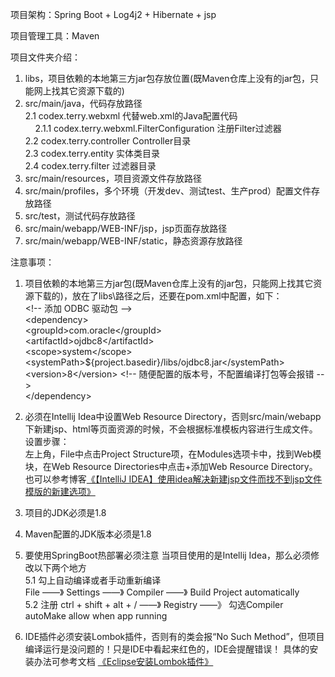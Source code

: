 项目架构：Spring Boot + Log4j2 + Hibernate + jsp

项目管理工具：Maven

项目文件夹介绍：<br>
1. libs，项目依赖的本地第三方jar包存放位置(既Maven仓库上没有的jar包，只能网上找其它资源下载的) <br>
2. src/main/java，代码存放路径 <br>
  2.1 codex.terry.webxml 代替web.xml的Java配置代码<br>
     &nbsp;&nbsp;&nbsp;&nbsp;2.1.1 codex.terry.webxml.FilterConfiguration 注册Filter过滤器<br>
  2.2 codex.terry.controller Controller目录<br>
  2.3 codex.terry.entity 实体类目录<br>
  2.4 codex.terry.filter 过滤器目录<br>
3. src/main/resources，项目资源文件存放路径 <br>
4. src/main/profiles，多个环境（开发dev、测试test、生产prod）配置文件存放路径 <br>
5. src/test，测试代码存放路径<br>
6. src/main/webapp/WEB-INF/jsp，jsp页面存放路径<br>
7. src/main/webapp/WEB-INF/static，静态资源存放路径

注意事项：<br>
1. 项目依赖的本地第三方jar包(既Maven仓库上没有的jar包，只能网上找其它资源下载的)，放在了libs\路径之后，还要在pom.xml中配置，如下：<br>
		&lt;!-- 添加 ODBC 驱动包 --&gt;<br>
		&lt;dependency&gt;<br>
			&lt;groupId&gt;com.oracle&lt;/groupId&gt;<br>
			&lt;artifactId&gt;ojdbc8&lt;/artifactId&gt;<br>
			&lt;scope&gt;system&lt;/scope&gt;<br>
			&lt;systemPath&gt;${project.basedir}/libs/ojdbc8.jar&lt;/systemPath&gt;<br>
            &lt;version&gt;8&lt;/version&gt; &lt;!-- 随便配置的版本号，不配置编译打包等会报错 --&gt; <br>
		&lt;/dependency&gt;

2. 必须在Intellij Idea中设置Web Resource Directory，否则src/main/webapp下新建jsp、html等页面资源的时候，不会根据标准模板内容进行生成文件。<br>
   设置步骤：<br>
      左上角，File中点击Project Structure项，在Modules选项卡中，找到Web模块，在Web Resource Directories中点击+添加Web Resource Directory。<br>
   也可以参考博客<a href="https://blog.csdn.net/yh_zeng2/article/details/82377985">《【IntelliJ IDEA】使用idea解决新建jsp文件而找不到jsp文件模版的新建选项》</a>
   
3. 项目的JDK必须是1.8

4. Maven配置的JDK版本必须是1.8

5. 要使用SpringBoot热部署必须注意
   当项目使用的是Intellij Idea，那么必须修改以下两个地方<br>
   5.1 勾上自动编译或者手动重新编译<br>
       File ——》 Settings ——》 Compiler ——》 Build Project automatically<br>
   5.2 注册
       ctrl + shift + alt + / ——》 Registry ——》 勾选Compiler autoMake allow when app running
   
6. IDE插件必须安装Lombok插件，否则有的类会报“No Such Method”，但项目编译运行是没问题的！只是IDE中看起来红色的，IDE会提醒错误！ 
具体的安装办法可参考文档 <a href="https://blog.csdn.net/yh_zeng2/article/details/81989902">《Eclipse安装Lombok插件》</a>
